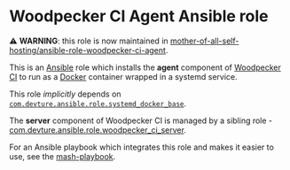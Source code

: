# Woodpecker CI Agent Ansible role

⚠️ **WARNING**: this role is now maintained in [mother-of-all-self-hosting/ansible-role-woodpecker-ci-agent](https://github.com/mother-of-all-self-hosting/ansible-role-woodpecker-ci-agent).

This is an [Ansible](https://www.ansible.com/) role which installs the **agent** component of [Woodpecker CI](https://woodpecker-ci.org/) to run as a [Docker](https://www.docker.com/) container wrapped in a systemd service.

This role *implicitly* depends on [`com.devture.ansible.role.systemd_docker_base`](https://github.com/devture/com.devture.ansible.role.systemd_docker_base).

The **server** component of Woodpecker CI is managed by a sibling role - [com.devture.ansible.role.woodpecker_ci_server](https://github.com/devture/com.devture.ansible.role.woodpecker_ci_server).

For an Ansible playbook which integrates this role and makes it easier to use, see the [mash-playbook](https://github.com/mother-of-all-self-hosting/mash-playbook).
